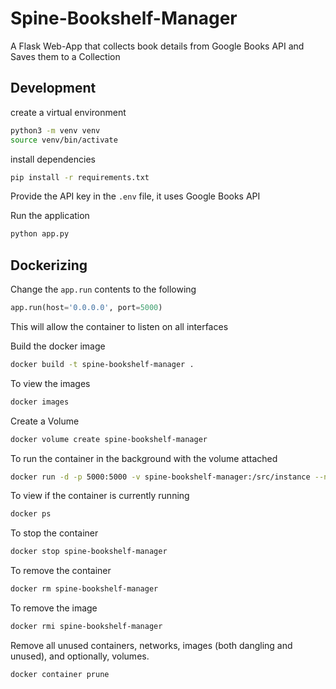 # Spine-Bookshelf-Manager

 A Flask Web-App that collects book details from Google Books API and Saves them to a Collection

## Development

create a virtual environment

```bash
python3 -m venv venv
source venv/bin/activate
```

install dependencies

```bash
pip install -r requirements.txt
```

Provide the API key in the `.env` file, it uses Google Books API

Run the application

```bash
python app.py
```

## Dockerizing

Change the `app.run` contents to the following

```python
app.run(host='0.0.0.0', port=5000)
```

This will allow the container to listen on all interfaces

Build the docker image

```bash
docker build -t spine-bookshelf-manager .
```

To view the images

```bash
docker images
```

Create a Volume

```bash
docker volume create spine-bookshelf-manager
```

To run the container in the background with the volume attached

```bash
docker run -d -p 5000:5000 -v spine-bookshelf-manager:/src/instance --name spine-bookshelf-manager spine-bookshelf-manager 
```

To view if the container is currently running

```bash
docker ps
```

To stop the container

```bash
docker stop spine-bookshelf-manager
```

To remove the container

```bash
docker rm spine-bookshelf-manager
```

To remove the image

```bash
docker rmi spine-bookshelf-manager
```

Remove all unused containers, networks, images (both dangling and unused), and optionally, volumes.

```bash
docker container prune
```

